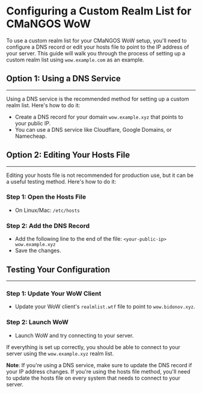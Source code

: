 # Configuring a Custom Realm List for CMaNGOS WoW

To use a custom realm list for your CMaNGOS WoW setup, you'll need to configure a DNS record or edit your hosts file to point to the IP address of your server. This guide will walk you through the process of setting up a custom realm list using `wow.example.com` as an example.

## Option 1: Using a DNS Service
------------------------------

Using a DNS service is the recommended method for setting up a custom realm list. Here's how to do it:

* Create a DNS record for your domain `wow.example.xyz` that points to your public IP.
* You can use a DNS service like Cloudflare, Google Domains, or Namecheap.

## Option 2: Editing Your Hosts File
----------------------------------

Editing your hosts file is not recommended for production use, but it can be a useful testing method. Here's how to do it:

### Step 1: Open the Hosts File
* On Linux/Mac: `/etc/hosts`

### Step 2: Add the DNS Record
* Add the following line to the end of the file: `<your-public-ip> wow.example.xyz`
* Save the changes.

## Testing Your Configuration
---------------------------

### Step 1: Update Your WoW Client

* Update your WoW client's `realmlist.wtf` file to point to `wow.bidonov.xyz`.

### Step 2: Launch WoW

* Launch WoW and try connecting to your server.

If everything is set up correctly, you should be able to connect to your server using the `wow.example.xyz` realm list.

**Note**: If you're using a DNS service, make sure to update the DNS record if your IP address changes. If you're using the hosts file method, you'll need to update the hosts file on every system that needs to connect to your server.
